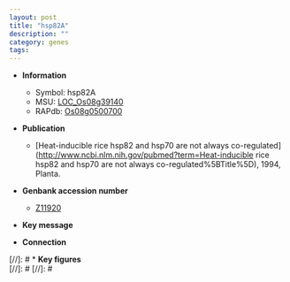 ```yaml
---
layout: post
title: "hsp82A"
description: ""
category: genes
tags: 
---
```


* **Information**  
    + Symbol: hsp82A  
    + MSU: [LOC_Os08g39140](http://rice.plantbiology.msu.edu/cgi-bin/ORF_infopage.cgi?orf=LOC_Os08g39140)  
    + RAPdb: [Os08g0500700](http://rapdb.dna.affrc.go.jp/viewer/gbrowse_details/irgsp1?name=Os08g0500700)  

* **Publication**  
    + [Heat-inducible rice hsp82 and hsp70 are not always co-regulated](http://www.ncbi.nlm.nih.gov/pubmed?term=Heat-inducible rice hsp82 and hsp70 are not always co-regulated%5BTitle%5D), 1994, Planta.

* **Genbank accession number**  
    + [Z11920](http://www.ncbi.nlm.nih.gov/nuccore/Z11920)

* **Key message**  

* **Connection**  

[//]: # * **Key figures**  
[//]: # 
[//]: # 
